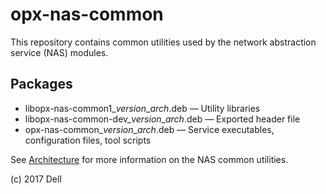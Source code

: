 # opx-nas-common
This repository contains common utilities used by the network abstraction service (NAS) modules.

## Packages
- libopx-nas-common1\_*version*\_*arch*.deb — Utility libraries  
- libopx-nas-common-dev\_*version*\_*arch*.deb — Exported header file  
- opx-nas-common\_*version*\_*arch*.deb — Service executables, configuration files, tool scripts 

See [Architecture](https://github.com/open-switch/opx-docs/wiki/Architecture) for more information on the NAS common utilities.

(c) 2017 Dell
